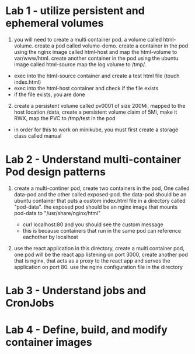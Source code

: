 # Lab 1 - utilize persistent and ephemeral volumes 
1. you will need to create a multi container pod. a volume called html-volume. create a pod called volume-demo. create a container in the pod using the nginx image called html-host and map the html-volume to var/www/html. create another container in the pod using the ubuntu image called html-source map the log volume to /tmp/.
  - exec into the html-source container and create a test html file (touch index.html)
  - exec into the html-host container and check if the file exists
  - if the file exists, you are done 

2. create a persistent volume called pv0001 of size 200Mi, mapped to the host location /data, create a persistent volume claim of 5Mi, make it RWX, map the PVC to /tmp/test in the pod
  - in order for this to work on minikube, you must first create a storage class called manual

# Lab 2 - Understand multi-container Pod design patterns 
1. create a multi-continer pod, create two containers in the pod, One called data-pod and the other called exposed-pod. the data-pod should be an ubuntu container that puts a custom index.html file in a directory called "pod-data". the exposed pod should be an nginx image that mounts pod-data to "/usr/share/nginx/html"
    - curl localhost:80 and you should see the custom message 
    - this is because containers that run in the same pod can reference eachother by localhost 


2. use the react application in this directory, create a multi container pod, one pod will be the react app listening on port 3000, create another pod that is nginx, that acts as a proxy to the react app and serves the application on port 80. use the nginx configuration file in the directory


# Lab 3 - Understand jobs and CronJobs 


# Lab 4 - Define, build, and modify container images 